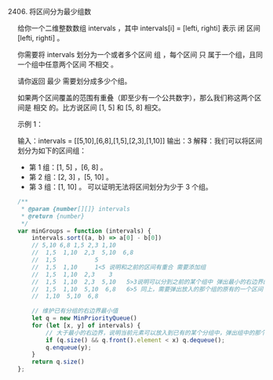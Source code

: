 2406. 将区间分为最少组数

给你一个二维整数数组 intervals ，其中 intervals[i] = [lefti, righti] 表示 闭 区间 [lefti, righti] 。

你需要将 intervals 划分为一个或者多个区间 组 ，每个区间 只 属于一个组，且同一个组中任意两个区间 不相交 。

请你返回 最少 需要划分成多少个组。

如果两个区间覆盖的范围有重叠（即至少有一个公共数字），那么我们称这两个区间是 相交 的。比方说区间 [1, 5] 和 [5, 8] 相交。

 

示例 1：

输入：intervals = [[5,10],[6,8],[1,5],[2,3],[1,10]]
输出：3
解释：我们可以将区间划分为如下的区间组：
- 第 1 组：[1, 5] ，[6, 8] 。
- 第 2 组：[2, 3] ，[5, 10] 。
- 第 3 组：[1, 10] 。
可以证明无法将区间划分为少于 3 个组。

```js
/**
 * @param {number[][]} intervals
 * @return {number}
 */
var minGroups = function (intervals) {
    intervals.sort((a, b) => a[0] - b[0])
    // 5,10 6,8 1,5 2,3 1,10
    //  1,5  1,10  2,3  5,10  6,8
    //  1,5           5
    //  1,5  1,10     1<5 说明和之前的区间有重合 需要添加组
    //  1,5  1,10  2,3    3
    //  1,5  1,10  2,3  5,10   5>3说明可以分到之前的某个组中 弹出最小的右边界的区间
    //  1,5  1,10  5,10  6,8   6>5 同上，需要弹出放入的那个组的原有的一个区间
    //  1,10  5,10  6,8
    
    // 维护已有分组的右边界最小值
    let q = new MinPriorityQueue()
    for (let [x, y] of intervals) {
        // 大于最小的右边界，说明当前元素可以放入到已有的某个分组中，弹出组中的那个元素
        if (q.size() && q.front().element < x) q.dequeue();
        q.enqueue(y);
    }
    return q.size()
};